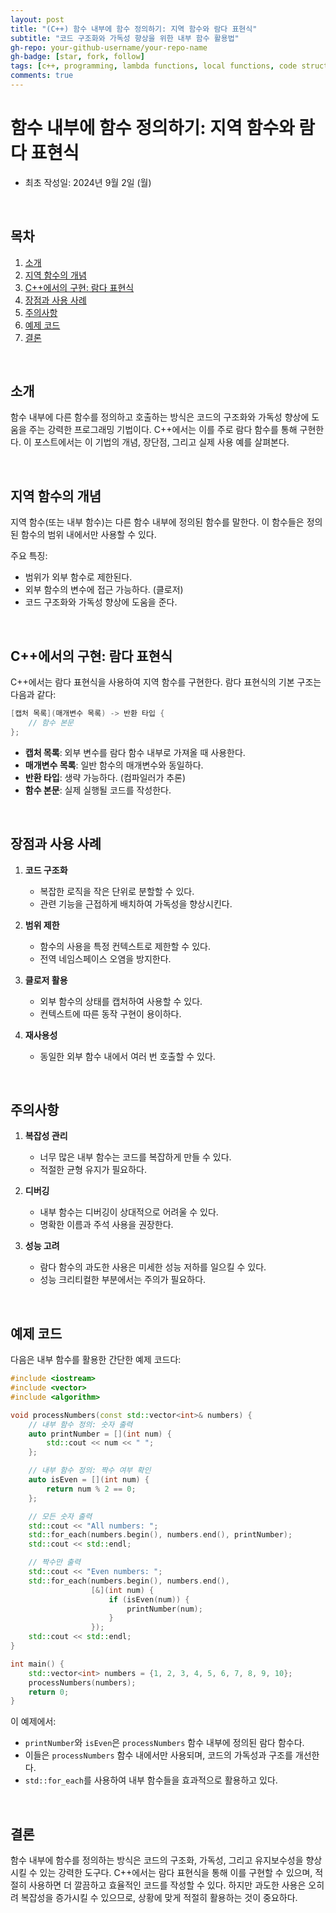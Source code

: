 ```yaml
---
layout: post
title: "(C++) 함수 내부에 함수 정의하기: 지역 함수와 람다 표현식"
subtitle: "코드 구조화와 가독성 향상을 위한 내부 함수 활용법"
gh-repo: your-github-username/your-repo-name
gh-badge: [star, fork, follow]
tags: [c++, programming, lambda functions, local functions, code structure]
comments: true
---
```


# 함수 내부에 함수 정의하기: 지역 함수와 람다 표현식
- 최초 작성일: 2024년 9월 2일 (월)

<br/>

## 목차
1. [소개](#소개)
2. [지역 함수의 개념](#지역-함수의-개념)
3. [C++에서의 구현: 람다 표현식](#c에서의-구현-람다-표현식)
4. [장점과 사용 사례](#장점과-사용-사례)
5. [주의사항](#주의사항)
6. [예제 코드](#예제-코드)
7. [결론](#결론)

</br>

## 소개

함수 내부에 다른 함수를 정의하고 호출하는 방식은 코드의 구조화와 가독성 향상에 도움을 주는 강력한 프로그래밍 기법이다. C++에서는 이를 주로 람다 함수를 통해 구현한다. 이 포스트에서는 이 기법의 개념, 장단점, 그리고 실제 사용 예를 살펴본다.

</br>

## 지역 함수의 개념

지역 함수(또는 내부 함수)는 다른 함수 내부에 정의된 함수를 말한다. 이 함수들은 정의된 함수의 범위 내에서만 사용할 수 있다.

주요 특징:
- 범위가 외부 함수로 제한된다.
- 외부 함수의 변수에 접근 가능하다. (클로저)
- 코드 구조화와 가독성 향상에 도움을 준다.

</br>

## C++에서의 구현: 람다 표현식

C++에서는 람다 표현식을 사용하여 지역 함수를 구현한다. 람다 표현식의 기본 구조는 다음과 같다:

```cpp
[캡처 목록](매개변수 목록) -> 반환 타입 {
    // 함수 본문
};
```

- **캡처 목록**: 외부 변수를 람다 함수 내부로 가져올 때 사용한다.
- **매개변수 목록**: 일반 함수의 매개변수와 동일하다.
- **반환 타입**: 생략 가능하다. (컴파일러가 추론)
- **함수 본문**: 실제 실행될 코드를 작성한다.

</br>

## 장점과 사용 사례

1. **코드 구조화**
   - 복잡한 로직을 작은 단위로 분할할 수 있다.
   - 관련 기능을 근접하게 배치하여 가독성을 향상시킨다.

2. **범위 제한**
   - 함수의 사용을 특정 컨텍스트로 제한할 수 있다.
   - 전역 네임스페이스 오염을 방지한다.

3. **클로저 활용**
   - 외부 함수의 상태를 캡처하여 사용할 수 있다.
   - 컨텍스트에 따른 동작 구현이 용이하다.

4. **재사용성**
   - 동일한 외부 함수 내에서 여러 번 호출할 수 있다.

</br>

## 주의사항

1. **복잡성 관리**
   - 너무 많은 내부 함수는 코드를 복잡하게 만들 수 있다.
   - 적절한 균형 유지가 필요하다.

2. **디버깅**
   - 내부 함수는 디버깅이 상대적으로 어려울 수 있다.
   - 명확한 이름과 주석 사용을 권장한다.

3. **성능 고려**
   - 람다 함수의 과도한 사용은 미세한 성능 저하를 일으킬 수 있다.
   - 성능 크리티컬한 부분에서는 주의가 필요하다.

</br>

## 예제 코드

다음은 내부 함수를 활용한 간단한 예제 코드다:

```cpp
#include <iostream>
#include <vector>
#include <algorithm>

void processNumbers(const std::vector<int>& numbers) {
    // 내부 함수 정의: 숫자 출력
    auto printNumber = [](int num) {
        std::cout << num << " ";
    };

    // 내부 함수 정의: 짝수 여부 확인
    auto isEven = [](int num) {
        return num % 2 == 0;
    };

    // 모든 숫자 출력
    std::cout << "All numbers: ";
    std::for_each(numbers.begin(), numbers.end(), printNumber);
    std::cout << std::endl;

    // 짝수만 출력
    std::cout << "Even numbers: ";
    std::for_each(numbers.begin(), numbers.end(), 
                  [&](int num) {
                      if (isEven(num)) {
                          printNumber(num);
                      }
                  });
    std::cout << std::endl;
}

int main() {
    std::vector<int> numbers = {1, 2, 3, 4, 5, 6, 7, 8, 9, 10};
    processNumbers(numbers);
    return 0;
}
```

이 예제에서:
- `printNumber`와 `isEven`은 `processNumbers` 함수 내부에 정의된 람다 함수다.
- 이들은 `processNumbers` 함수 내에서만 사용되며, 코드의 가독성과 구조를 개선한다.
- `std::for_each`를 사용하여 내부 함수들을 효과적으로 활용하고 있다.

</br>

## 결론

함수 내부에 함수를 정의하는 방식은 코드의 구조화, 가독성, 그리고 유지보수성을 향상시킬 수 있는 강력한 도구다. C++에서는 람다 표현식을 통해 이를 구현할 수 있으며, 적절히 사용하면 더 깔끔하고 효율적인 코드를 작성할 수 있다. 하지만 과도한 사용은 오히려 복잡성을 증가시킬 수 있으므로, 상황에 맞게 적절히 활용하는 것이 중요하다.
